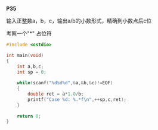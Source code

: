 __P35__

输入正整数a，b，c，输出a/b的小数形式，精确到小数点后c位

考察一个"*" 占位符
```C++
#include <cstdio>

int main(void)
{
	int a,b,c;
	int sp = 0;
	
	while(scanf("%d%d%d",&a,&b,&c)!=EOF)
	{
		double ret = a*1.0/b;
		printf("Case %d: %.*f\n",++sp,c,ret);
	} 
	
	return 0;
}
```

